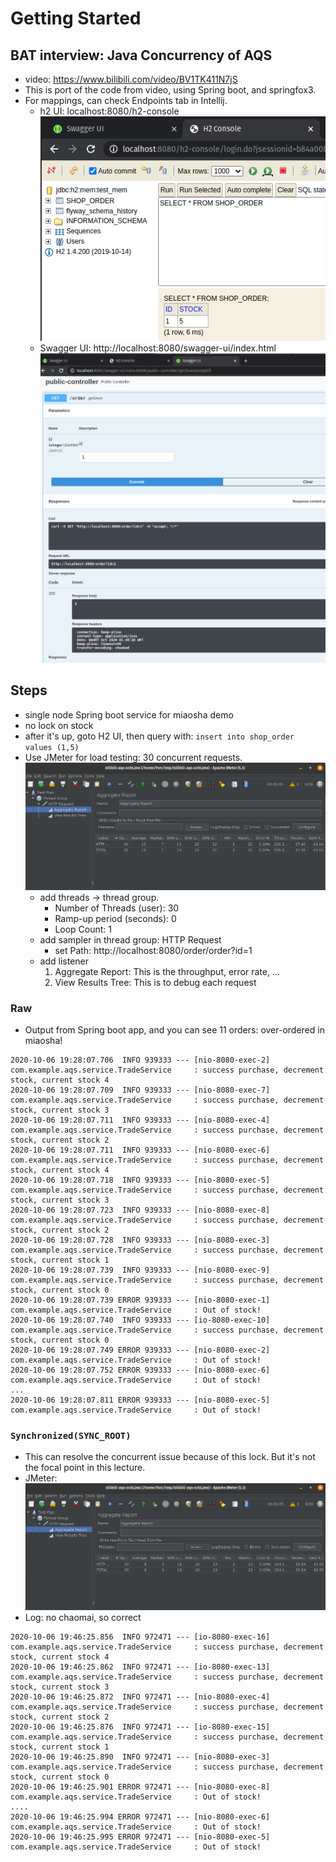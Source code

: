 # Getting Started

## BAT interview: Java Concurrency of AQS  
* video: https://www.bilibili.com/video/BV1TK411N7jS
* This is port of the code from video, using Spring boot, and springfox3.
* For mappings, can check Endpoints tab in Intellij.
    * h2 UI: localhost:8080/h2-console 
    ![](README-files/h2-order.png)
    * Swagger UI: http://localhost:8080/swagger-ui/index.html
    ![](README-files/swagger-ui-order.png)
    
## Steps
* single node Spring boot service for miaosha demo
* no lock on stock
* after it's up, goto H2 UI, then query with: `insert into shop_order values (1,5)`
* Use JMeter for load testing: 30 concurrent requests. ![](README-files/jmeter-basic.png)
    * add threads -> thread group.
        * Number of Threads (user): 30
        * Ramp-up period (seconds): 0
        * Loop Count:  1
    * add sampler in thread group: HTTP Request
        * set Path: http://localhost:8080/order/order?id=1
    * add listener
        1. Aggregate Report: This is the throughput, error rate, ...
        2. View Results Tree: This is to debug each request

### Raw
* Output from Spring boot app, and you can see 11 orders: over-ordered in miaosha! 
```shell script
2020-10-06 19:28:07.706  INFO 939333 --- [nio-8080-exec-2] com.example.aqs.service.TradeService     : success purchase, decrement stock, current stock 4
2020-10-06 19:28:07.709  INFO 939333 --- [nio-8080-exec-7] com.example.aqs.service.TradeService     : success purchase, decrement stock, current stock 3
2020-10-06 19:28:07.711  INFO 939333 --- [nio-8080-exec-4] com.example.aqs.service.TradeService     : success purchase, decrement stock, current stock 2
2020-10-06 19:28:07.711  INFO 939333 --- [nio-8080-exec-6] com.example.aqs.service.TradeService     : success purchase, decrement stock, current stock 4
2020-10-06 19:28:07.718  INFO 939333 --- [nio-8080-exec-5] com.example.aqs.service.TradeService     : success purchase, decrement stock, current stock 3
2020-10-06 19:28:07.723  INFO 939333 --- [nio-8080-exec-8] com.example.aqs.service.TradeService     : success purchase, decrement stock, current stock 2
2020-10-06 19:28:07.728  INFO 939333 --- [nio-8080-exec-3] com.example.aqs.service.TradeService     : success purchase, decrement stock, current stock 1
2020-10-06 19:28:07.739  INFO 939333 --- [nio-8080-exec-9] com.example.aqs.service.TradeService     : success purchase, decrement stock, current stock 0
2020-10-06 19:28:07.739 ERROR 939333 --- [nio-8080-exec-1] com.example.aqs.service.TradeService     : Out of stock!
2020-10-06 19:28:07.740  INFO 939333 --- [io-8080-exec-10] com.example.aqs.service.TradeService     : success purchase, decrement stock, current stock 0
2020-10-06 19:28:07.749 ERROR 939333 --- [nio-8080-exec-2] com.example.aqs.service.TradeService     : Out of stock!
2020-10-06 19:28:07.752 ERROR 939333 --- [nio-8080-exec-6] com.example.aqs.service.TradeService     : Out of stock!
...
2020-10-06 19:28:07.811 ERROR 939333 --- [nio-8080-exec-5] com.example.aqs.service.TradeService     : Out of stock!
```

### `Synchronized(SYNC_ROOT)`
* This can resolve the concurrent issue because of this lock. But it's not the focal point in this lecture.
* JMeter: ![](README-files/aqs-sync-jmeter.png)
* Log: no chaomai, so correct
```shell script
2020-10-06 19:46:25.856  INFO 972471 --- [io-8080-exec-16] com.example.aqs.service.TradeService     : success purchase, decrement stock, current stock 4
2020-10-06 19:46:25.862  INFO 972471 --- [io-8080-exec-13] com.example.aqs.service.TradeService     : success purchase, decrement stock, current stock 3
2020-10-06 19:46:25.872  INFO 972471 --- [nio-8080-exec-4] com.example.aqs.service.TradeService     : success purchase, decrement stock, current stock 2
2020-10-06 19:46:25.876  INFO 972471 --- [io-8080-exec-15] com.example.aqs.service.TradeService     : success purchase, decrement stock, current stock 1
2020-10-06 19:46:25.890  INFO 972471 --- [nio-8080-exec-3] com.example.aqs.service.TradeService     : success purchase, decrement stock, current stock 0
2020-10-06 19:46:25.901 ERROR 972471 --- [nio-8080-exec-8] com.example.aqs.service.TradeService     : Out of stock!
....
2020-10-06 19:46:25.994 ERROR 972471 --- [nio-8080-exec-6] com.example.aqs.service.TradeService     : Out of stock!
2020-10-06 19:46:25.995 ERROR 972471 --- [nio-8080-exec-5] com.example.aqs.service.TradeService     : Out of stock!
```